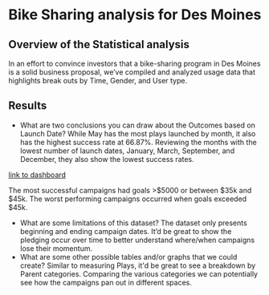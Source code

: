 # Bike Sharing analysis for Des Moines

## Overview of the Statistical analysis
In an effort to convince investors that a bike-sharing program in Des Moines is a solid business proposal, we’ve compiled and analyzed usage data that highlights break outs by Time, Gender, and User type. 	

## Results
- What are two conclusions you can draw about the Outcomes based on Launch Date?
While May has the most plays launched by month, it also has the highest success rate at 66.87%. Reviewing the months with the lowest number of launch dates, January, March, September, and December, they also show the lowest success rates.


[link to dashboard](https://public.tableau.com/app/profile/law.campbell/viz/MSUWork7/AugustPeakHours?publish=yes)



The most successful campaigns had goals >$5000 or between $35k and $45k. The worst performing campaigns occurred when goals exceeded $45k.
- What are some limitations of this dataset?
The dataset only presents beginning and ending campaign dates. It’d be great to show the pledging occur over time to better understand where/when campaigns lose their momentum.
- What are some other possible tables and/or graphs that we could create?
Similar to measuring Plays, it'd be great to see a breakdown by Parent categories. Comparing the various categories we can potentially see how the campaigns pan out in different spaces.
